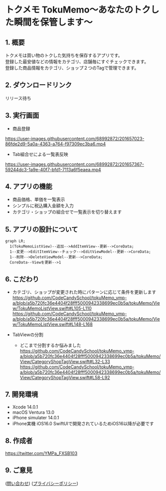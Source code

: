 # トクメモ TokuMemo〜あなたのトクした瞬間を保管します〜

## 1. 概要
トクメモは買い物のトクした気持ちを保存するアプリです。<br>登録した最安値などの情報をカテゴリ、店舗毎にすぐチェックできます。<br>登録した商品情報をカテゴリ、ショップ２つのTagで管理できます。
## 2. ダウンロードリンク
リリース待ち
## 3. 実行画面
- 商品登録

https://user-images.githubusercontent.com/68992872/201657023-86fde2d9-5a0a-4363-a764-f97309ec3ba6.mp4

- Tab組合せによる一覧表反映

https://user-images.githubusercontent.com/68992872/201657367-59244dc3-1a9e-40f7-bfd1-7113a6f5eaea.mp4

## 4. アプリの機能
- 商品価格、単価を一覧表示
- シンプルに税込購入金額を入力
- カテゴリ・ショップの組合せで一覧表示を切り替えます

## 5. アプリの設計について
```mermaid
graph LR;
  1(TokuMemoListView)--追加-->AddItemView--更新-->CoreData;
  1--変更-->EditItemView--チェック-->EditViewModel--更新-->CoreData;
  1--削除-->DeleteViewModel--更新-->CoreData;
  CoreData--Viewを更新-->1
```
## 6. こだわり
- カテゴリ、ショップが変更された時にパターンに応じて条件を更新します
https://github.com/CodeCandySchool/tokuMemo_ymp-a/blob/a5b720fc36e4404f28fff5000942338699ec0b5a/tokuMemo/View/TokuMemoListView.swift#L105-L110
https://github.com/CodeCandySchool/tokuMemo_ymp-a/blob/a5b720fc36e4404f28fff5000942338699ec0b5a/tokuMemo/View/TokuMemoListView.swift#L148-L168

- TabViewの分割
  - どこまで分割するか悩みました
https://github.com/CodeCandySchool/tokuMemo_ymp-a/blob/a5b720fc36e4404f28fff5000942338699ec0b5a/tokuMemo/View/CategoryShopTagView.swift#L32-L33
https://github.com/CodeCandySchool/tokuMemo_ymp-a/blob/a5b720fc36e4404f28fff5000942338699ec0b5a/tokuMemo/View/CategoryShopTagView.swift#L58-L92

## 7. 開発環境
- Xcode 14.0.1
- macOS Ventura 13.0
- iPhone simulater 14.0.1
- iPhone実機 iOS16.0
  SwiftUIで開発されているためiOS16以降が必要です
## 8. 作成者
https://twitter.com/YMPa_FXSB103
## 9. ご意見
([問い合わせ](https://docs.google.com/forms/d/e/1FAIpQLSechH7A7sbCKsNdlG7AUxLwEffGEWgnq4CVrifFcn8_l53q1w/viewform?usp=sf_link)) ([プライバシーポリシー](PrivacyPolicy.md))
